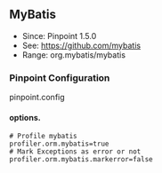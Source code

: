 ## MyBatis
* Since: Pinpoint 1.5.0
* See: https://github.com/mybatis
* Range: org.mybatis/mybatis

### Pinpoint Configuration
pinpoint.config

#### options.
~~~
# Profile mybatis
profiler.orm.mybatis=true
# Mark Exceptions as error or not
profiler.orm.mybatis.markerror=false
~~~
